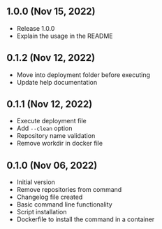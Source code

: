 ## 1.0.0 (Nov 15, 2022)

- Release 1.0.0
- Explain the usage in the README

## 0.1.2 (Nov 12, 2022)

- Move into deployment folder before executing
- Update help documentation

## 0.1.1 (Nov 12, 2022)

- Execute deployment file
- Add `--clean` option
- Repository name validation
- Remove workdir in docker file

## 0.1.0 (Nov 06, 2022)

- Initial version
- Remove repositories from command
- Changelog file created
- Basic command line functionality
- Script installation
- Dockerfile to install the command in a container
